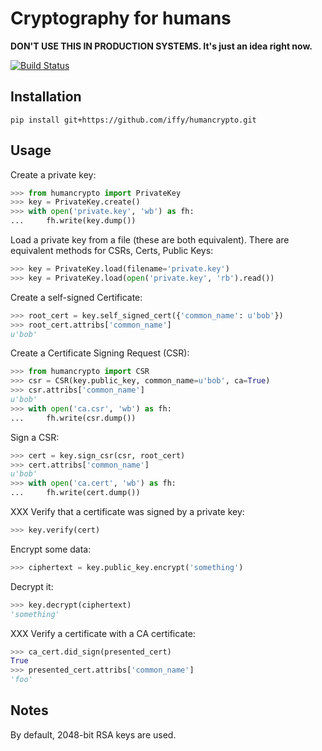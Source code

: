 # Cryptography for humans

**DON'T USE THIS IN PRODUCTION SYSTEMS.  It's just an idea right now.**

[![Build Status](https://travis-ci.org/iffy/humancrypto.svg?branch=master)](https://travis-ci.org/iffy/humancrypto)

## Installation

    pip install git+https://github.com/iffy/humancrypto.git


## Usage

Create a private key:

```python
>>> from humancrypto import PrivateKey
>>> key = PrivateKey.create()
>>> with open('private.key', 'wb') as fh:
...     fh.write(key.dump())
```

Load a private key from a file (these are both equivalent).  There are equivalent methods for CSRs, Certs, Public Keys:

```python
>>> key = PrivateKey.load(filename='private.key')
>>> key = PrivateKey.load(open('private.key', 'rb').read())
```

Create a self-signed Certificate:

```python
>>> root_cert = key.self_signed_cert({'common_name': u'bob'})
>>> root_cert.attribs['common_name']
u'bob'
```

Create a Certificate Signing Request (CSR):

```python
>>> from humancrypto import CSR
>>> csr = CSR(key.public_key, common_name=u'bob', ca=True)
>>> csr.attribs['common_name']
u'bob'
>>> with open('ca.csr', 'wb') as fh:
...     fh.write(csr.dump())
```

Sign a CSR:

```python
>>> cert = key.sign_csr(csr, root_cert)
>>> cert.attribs['common_name']
u'bob'
>>> with open('ca.cert', 'wb') as fh:
...     fh.write(cert.dump())
```

XXX Verify that a certificate was signed by a private key:

```python
>>> key.verify(cert)
```

Encrypt some data:

```python
>>> ciphertext = key.public_key.encrypt('something')
```

Decrypt it:

```python
>>> key.decrypt(ciphertext)
'something'
```

XXX Verify a certificate with a CA certificate:

```python
>>> ca_cert.did_sign(presented_cert)
True
>>> presented_cert.attribs['common_name']
'foo'
```

## Notes

By default, 2048-bit RSA keys are used.
